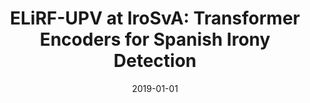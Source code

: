 ---
title: "ELiRF-UPV at IroSvA: Transformer Encoders for Spanish Irony Detection"
collection: publications
venue: "CEUR-WS"
date: 2019-01-01
citation: 'José Ángel González Barba; Lluis Felip Hurtado Oliver; Ferran Pla Santamaría. : ELiRF-UPV at IroSvA: Transformer Encoders for Spanish Irony Detection. "Proceedings of the Iberian Languages Evaluation Forum (IberLEF 2019)". pp. 278 - 284. CEUR'
---